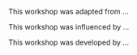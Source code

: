 

This workshop was adapted from ...

This workshop was influenced by ...

This workshop was developed by ...
